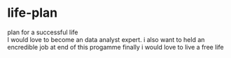 # life-plan
plan for a successful life   
I would love to become an data analyst expert.
i also want to held an encredible job at end of this progamme 
finally i would love to live a free life 
